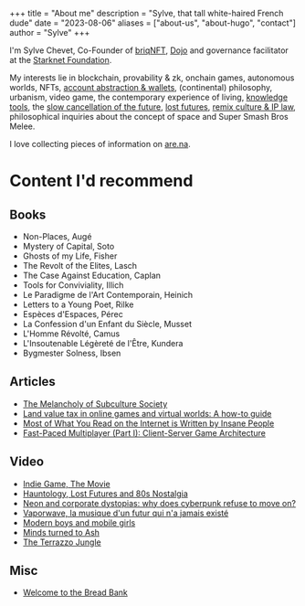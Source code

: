 +++
title = "About me"
description = "Sylve, that tall white-haired French dude"
date = "2023-08-06"
aliases = ["about-us", "about-hugo", "contact"]
author = "Sylve"
+++

I'm Sylve Chevet, Co-Founder of [briqNFT](https://twitter.com/briqNFT), [Dojo](https://twitter.com/dojostarknet) and governance facilitator at the [Starknet Foundation](https://twitter.com/starknetfndn).

My interests lie in blockchain, provability & zk, onchain games, autonomous worlds, NFTs, [account abstraction & wallets](https://www.are.na/sylve-chevet/account-abstraction-cool-stuff), (continental) philosophy, urbanism, video game, the contemporary experience of living, [knowledge tools](https://www.are.na/sylve-chevet/knowledge-tools-9pcpsrobomc), the [slow cancellation of the future](https://www.youtube.com/watch?v=gSvUqhZcbVg&t), [lost futures](https://www.are.na/sylve-chevet/postmodern-lost-futures), [remix culture & IP law](https://www.are.na/sylve-chevet/remix-culture-amp-copyright-law), philosophical inquiries about the concept of space and Super Smash Bros Melee.

I love collecting pieces of information on [are.na](https://are.na/sylve-chevet).

# Content I'd recommend
## Books
- Non-Places, Augé
- Mystery of Capital, Soto
- Ghosts of my Life, Fisher
- The Revolt of the Elites, Lasch
- The Case Against Education, Caplan
- Tools for Conviviality, Illich
- Le Paradigme de l'Art Contemporain, Heinich
- Letters to a Young Poet, Rilke
- Espèces d'Espaces, Pérec
- La Confession d'un Enfant du Siècle, Musset
- L'Homme Révolté, Camus
- L'Insoutenable Légèreté de l'Être, Kundera
- Bygmester Solness, Ibsen

## Articles
- [The Melancholy of Subculture Society](https://gwern.net/subculture)
- [Land value tax in online games and virtual worlds: A how-to guide](https://www.gamedeveloper.com/design/land-value-tax-in-online-games-and-virtual-worlds-a-how-to-guide)
- [Most of What You Read on the Internet is Written by Insane People](https://www.reddit.com/r/slatestarcodex/comments/9rvroo/most_of_what_you_read_on_the_internet_is_written/)
- [Fast-Paced Multiplayer (Part I): Client-Server Game Architecture](https://www.gabrielgambetta.com/client-server-game-architecture.html)

## Video
- [Indie Game, The Movie](https://www.youtube.com/watch?v=dINgx0y4GqM)
- [Hauntology, Lost Futures and 80s Nostalgia](https://www.youtube.com/watch?v=gSvUqhZcbVg)
- [Neon and corporate dystopias: why does cyberpunk refuse to move on?](https://www.theguardian.com/games/2018/oct/16/neon-corporate-dystopias-why-does-cyberpunk-refuse-move-on)
- [Vaporwave, la musique d'un futur qui n'a jamais existé](https://www.slate.fr/story/142271/vaporwave-bande-son-hypercapitalisme)
- [Modern boys and mobile girls](https://www.theguardian.com/books/2001/apr/01/sciencefictionfantasyandhorror.features)
- [Minds turned to Ash](https://www.economist.com/1843/2016/06/29/is-there-more-to-burnout-than-working-too-hard)
- [The Terrazzo Jungle](https://www.newyorker.com/magazine/2004/03/15/the-terrazzo-jungle)

## Misc
- [Welcome to the Bread Bank](https://www.youtube.com/watch?v=F6hC4qQbDzI)